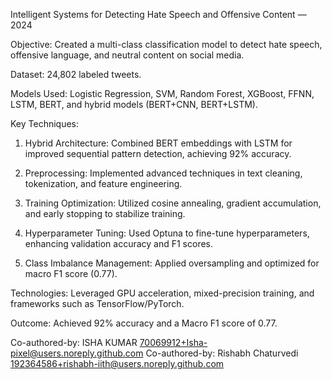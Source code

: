Intelligent Systems for Detecting Hate Speech and Offensive Content — 2024

Objective: Created a multi-class classification model to detect hate speech, offensive language, and neutral content on social media.

Dataset: 24,802 labeled tweets.

Models Used: Logistic Regression, SVM, Random Forest, XGBoost, FFNN, LSTM, BERT, and hybrid models (BERT+CNN, BERT+LSTM).

Key Techniques:
1. Hybrid Architecture: Combined BERT embeddings with LSTM for improved sequential pattern detection, achieving 92% accuracy.

2. Preprocessing: Implemented advanced techniques in text cleaning, tokenization, and feature engineering.

3. Training Optimization: Utilized cosine annealing, gradient accumulation, and early stopping to stabilize training.

4. Hyperparameter Tuning: Used Optuna to fine-tune hyperparameters, enhancing validation accuracy and F1 scores.

5. Class Imbalance Management: Applied oversampling and optimized for macro F1 score (0.77).

Technologies: Leveraged GPU acceleration, mixed-precision training, and frameworks such as TensorFlow/PyTorch.

Outcome: Achieved 92% accuracy and a Macro F1 score of 0.77.

Co-authored-by: ISHA KUMAR <70069912+Isha-pixel@users.noreply.github.com>
Co-authored-by: Rishabh Chaturvedi <192364586+rishabh-iith@users.noreply.github.com>
